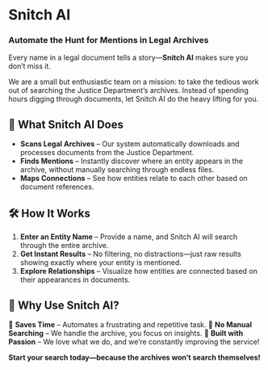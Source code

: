 # **Snitch AI**
### Automate the Hunt for Mentions in Legal Archives

Every name in a legal document tells a story—**Snitch AI** makes sure you don’t miss it.

We are a small but enthusiastic team on a mission: to take the tedious work out of searching the Justice Department’s archives. Instead of spending hours digging through documents, let Snitch AI do the heavy lifting for you.

## **🚀 What Snitch AI Does**

- **Scans Legal Archives** – Our system automatically downloads and processes documents from the Justice Department.
- **Finds Mentions** – Instantly discover where an entity appears in the archive, without manually searching through endless files.
- **Maps Connections** – See how entities relate to each other based on document references.

## **🛠 How It Works**

1. **Enter an Entity Name** – Provide a name, and Snitch AI will search through the entire archive.
2. **Get Instant Results** – No filtering, no distractions—just raw results showing exactly where your entity is mentioned.
3. **Explore Relationships** – Visualize how entities are connected based on their appearances in documents.

## **🤖 Why Use Snitch AI?**

🔹 **Saves Time** – Automates a frustrating and repetitive task.
🔹 **No Manual Searching** – We handle the archive, you focus on insights.
🔹 **Built with Passion** – We love what we do, and we’re constantly improving the service!

**Start your search today—because the archives won’t search themselves!**
